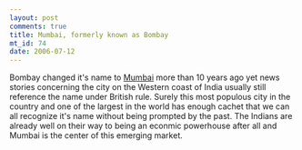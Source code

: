 ```yaml
--- 
layout: post
comments: true
title: Mumbai, formerly known as Bombay
mt_id: 74
date: 2006-07-12
---
```

Bombay changed it's name to [Mumbai](http://en.wikipedia.org/wiki/Mumbai) more than 10 years ago yet news stories concerning the city on the Western coast of India usually still reference the name under British rule.  Surely this most populous city in the country and one of the largest in the world has enough cachet that we can all recognize it's name without being prompted by the past.  The Indians are already well on their way to being an econmic powerhouse after all and Mumbai is the center of this emerging market.

